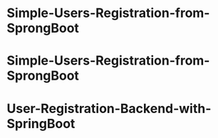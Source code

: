 # Simple-Users-Registration-from-SprongBoot
# Simple-Users-Registration-from-SprongBoot
# User-Registration-Backend-with-SpringBoot
